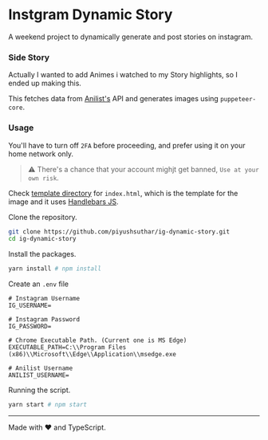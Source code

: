 # Instgram Dynamic Story

A weekend project to dynamically generate and post stories on instagram.

### Side Story
Actually I wanted to add Animes i watched to my Story highlights, so I ended up making this.

This fetches data from [Anilist's](https://anilist.co) API and generates images using `puppeteer-core`.

### Usage
You'll have to turn off `2FA` before proceeding, and prefer using it on your home network only.

> ⚠ There's a chance that your account mighjt get banned, `Use at your own risk`.

Check [template directory](/src/templates) for `index.html`, which is the template for the image and it uses [Handlebars JS](https://handlebarsjs.com/).

Clone the repository.
```sh
git clone https://github.com/piyushsuthar/ig-dynamic-story.git
cd ig-dynamic-story
```

Install the packages.
```sh
yarn install # npm install
```

Create an `.env` file
```
# Instagram Username
IG_USERNAME=

# Instagram Password
IG_PASSWORD=

# Chrome Executable Path. (Current one is MS Edge)
EXECUTABLE_PATH=C:\\Program Files (x86)\\Microsoft\\Edge\\Application\\msedge.exe

# Anilist Username
ANILIST_USERNAME=
```
Running the script.
```sh
yarn start # npm start
```

---
Made with ♥ and TypeScript.